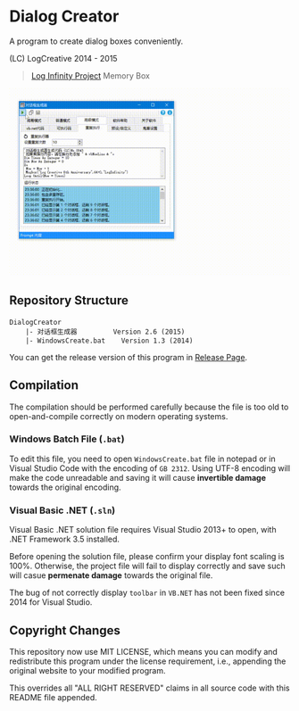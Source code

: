 # Dialog Creator
A program to create dialog boxes conveniently.

(LC) LogCreative 2014 - 2015

> [Log Infinity Project](https://github.com/LogCreative/LogInfinity) Memory Box

![](program.gif)

## Repository Structure

```
DialogCreator
    |- 对话框生成器         Version 2.6 (2015)
    |- WindowsCreate.bat    Version 1.3 (2014)
```

You can get the release version of this program in [Release Page](https://github.com/LogCreative/DialogCreator/releases).

## Compilation

The compilation should be performed carefully because the file is too old to open-and-compile correctly on modern operating systems.

### Windows Batch File (`.bat`)

To edit this file, you need to open `WindowsCreate.bat` file in notepad or in Visual Studio Code with the encoding of `GB 2312`. Using UTF-8 encoding will make the code unreadable and saving it will cause **invertible damage** towards the original encoding.

### Visual Basic .NET (`.sln`)

Visual Basic .NET solution file requires Visual Studio 2013+ to open, with .NET Framework 3.5 installed.

Before opening the solution file, please confirm your display font scaling is 100%. Otherwise, the project file will fail to display correctly and save such will casue **permenate damage** towards the original file. 

The bug of not correctly display `toolbar` in `VB.NET` has not been fixed since 2014 for Visual Studio.

## Copyright Changes

This repository now use MIT LICENSE, which means you can modify and redistribute this program under the license requirement, i.e., appending the original website to your modified program.

This overrides all "ALL RIGHT RESERVED" claims in all source code with this README file appended.